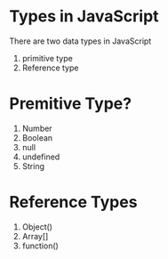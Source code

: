 # Types in JavaScript
 
There are two data types in JavaScript
1. primitive type
2. Reference type

# Premitive Type?
1. Number
2. Boolean
3. null
4. undefined
5. String


# Reference Types
1. Object()
2. Array[]
3. function()
